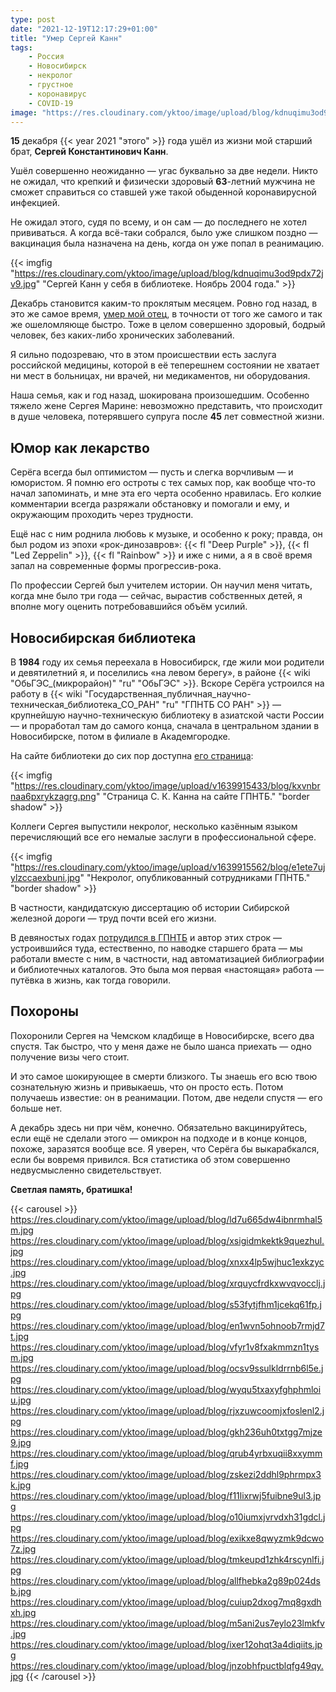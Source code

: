 ```yaml
---
type: post
date: "2021-12-19T12:17:29+01:00"
title: "Умер Сергей Канн"
tags:
    - Россия
    - Новосибирск
    - некролог
    - грустное
    - коронавирус
    - COVID-19
image: "https://res.cloudinary.com/yktoo/image/upload/blog/kdnuqimu3od9pdx72jv9.jpg"
---
```


**15** декабря {{< year 2021 "этого" >}} года ушёл из жизни мой старший брат, **Сергей Константинович Канн**.

Ушёл совершенно неожиданно — угас буквально за две недели. Никто не ожидал, что крепкий и физически здоровый **63**-летний мужчина не сможет справиться со ставшей уже такой обыденной коронавирусной инфекцией.

Не ожидал этого, судя по всему, и он сам — до последнего не хотел прививаться. А когда всё-таки собрался, было уже слишком поздно — вакцинация была назначена на день, когда он уже попал в реанимацию.

<!--more-->

{{< imgfig "https://res.cloudinary.com/yktoo/image/upload/blog/kdnuqimu3od9pdx72jv9.jpg" "Сергей Канн у себя в библиотеке. Ноябрь 2004 года." >}}

Декабрь становится каким-то проклятым месяцем. Ровно год назад, в это же самое время, [умер мой отец](0764), в точности от того же самого и так же ошеломляюще быстро. Тоже в целом совершенно здоровый, бодрый человек, без каких-либо хронических заболеваний.

Я сильно подозреваю, что в этом происшествии есть заслуга российской медицины, которой в её теперешнем состоянии не хватает ни мест в больницах, ни врачей, ни медикаментов, ни оборудования.

Наша семья, как и год назад, шокирована произошедшим. Особенно тяжело жене Сергея Марине: невозможно представить, что происходит в душе человека, потерявшего супруга после **45** лет совместной жизни.

## Юмор как лекарство

Серёга всегда был оптимистом — пусть и слегка ворчливым — и юмористом. Я помню его остроты с тех самых пор, как вообще что-то начал запоминать, и мне эта его черта особенно нравилась. Его колкие комментарии всегда разряжали обстановку и помогали и ему, и окружающим проходить через трудности.

Ещё нас с ним роднила любовь к музыке, и особенно к року; правда, он был родом из эпохи «рок-динозавров»: {{< fl "Deep Purple" >}}, {{< fl "Led Zeppelin" >}}, {{< fl "Rainbow" >}} и иже с ними, а я в своё время запал на современные формы прогрессив-рока.

По профессии Сергей был учителем истории. Он научил меня читать, когда мне было три года — сейчас, вырастив собственных детей, я вполне могу оценить потребовавшийся объём усилий.

## Новосибирская библиотека

В **1984** году их семья переехала в Новосибирск, где жили мои родители и девятилетний я, и поселились «на левом берегу», в районе {{< wiki "ОбьГЭС_(микрорайон)" "ru" "ОбьГЭС" >}}. Вскоре Серёга устроился на работу в {{< wiki "Государственная_публичная_научно-техническая_библиотека_СО_РАН" "ru" "ГПНТБ СО РАН" >}} — крупнейшую научно-техническую библиотеку в азиатской части России — и проработал там до самого конца, сначала в центральном здании в Новосибирске, потом в филиале в Академгородке.

На сайте библиотеки до сих пор доступна [его страница](http://www.prometeus.nsc.ru/staff/skann.ssi):

{{< imgfig "https://res.cloudinary.com/yktoo/image/upload/v1639915433/blog/kxvnbrnaa6pxrykzagrg.png" "Страница С. К. Канна на сайте ГПНТБ." "border shadow" >}}

Коллеги Сергея выпустили некролог, несколько казённым языком перечисляющий все его немалые заслуги в профессиональной сфере.

{{< imgfig "https://res.cloudinary.com/yktoo/image/upload/v1639915562/blog/e1ete7ujylzccaexbuni.jpg" "Некролог, опубликованный сотрудниками ГПНТБ." "border shadow" >}}

В частности, кандидатскую диссертацию об истории Сибирской железной дороги — труд почти всей его жизни.

В девяностых годах [потрудился в ГПНТБ](0307) и автор этих строк — устроившийся туда, естественно, по наводке старшего брата — мы работали вместе с ним, в частности, над автоматизацией библиографии и библиотечных каталогов. Это была моя первая «настоящая» работа — путёвка в жизнь, как тогда говорили.

## Похороны

Похоронили Сергея на Чемском кладбище в Новосибирске, всего два спустя. Так быстро, что у меня даже не было шанса приехать — одно получение визы чего стоит.

И это самое шокирующее в смерти близкого. Ты знаешь его всю твою сознательную жизнь и привыкаешь, что он просто есть. Потом получаешь известие: он в реанимации. Потом, две недели спустя — его больше нет.

А декабрь здесь ни при чём, конечно. Обязательно вакцинируйтесь, если ещё не сделали этого — омикрон на подходе и в конце концов, похоже, заразятся вообще все. Я уверен, что Серёга бы выкарабкался, если бы вовремя привился. Вся статистика об этом совершенно недвусмысленно свидетельствует.

**Светлая память, братишка!**

{{< carousel >}}
https://res.cloudinary.com/yktoo/image/upload/blog/ld7u665dw4ibnrmhal5m.jpg
https://res.cloudinary.com/yktoo/image/upload/blog/xsigidmkektk9quezhul.jpg
https://res.cloudinary.com/yktoo/image/upload/blog/xnxx4lp5wjhuc1exkzyc.jpg
https://res.cloudinary.com/yktoo/image/upload/blog/xrquycfrdkxwvqvocclj.jpg
https://res.cloudinary.com/yktoo/image/upload/blog/s53fytjfhm1jcekq61fp.jpg
https://res.cloudinary.com/yktoo/image/upload/blog/en1wvn5ohnoob7rmjd7t.jpg
https://res.cloudinary.com/yktoo/image/upload/blog/vfyr1v8fxakmmzn1tysm.jpg
https://res.cloudinary.com/yktoo/image/upload/blog/ocsv9ssulkldrrnb6l5e.jpg
https://res.cloudinary.com/yktoo/image/upload/blog/wyqu5txaxyfghphmloiu.jpg
https://res.cloudinary.com/yktoo/image/upload/blog/rjxzuwcoomjxfoslenl2.jpg
https://res.cloudinary.com/yktoo/image/upload/blog/gkh236uh0txtgg7mjze9.jpg
https://res.cloudinary.com/yktoo/image/upload/blog/qrub4yrbxuqii8xxymmf.jpg
https://res.cloudinary.com/yktoo/image/upload/blog/zskezi2ddhl9phrmpx3k.jpg
https://res.cloudinary.com/yktoo/image/upload/blog/f11lixrwj5fuibne9ul3.jpg
https://res.cloudinary.com/yktoo/image/upload/blog/o10iumxjvrvdxh31gdcl.jpg
https://res.cloudinary.com/yktoo/image/upload/blog/exikxe8qwyzmk9dcwo7z.jpg
https://res.cloudinary.com/yktoo/image/upload/blog/tmkeupd1zhk4rscynlfi.jpg
https://res.cloudinary.com/yktoo/image/upload/blog/allfhebka2g89p024dsb.jpg
https://res.cloudinary.com/yktoo/image/upload/blog/cuiup2dxog7mq8gxdhxh.jpg
https://res.cloudinary.com/yktoo/image/upload/blog/m5ani2us7eylo23lmkfv.jpg
https://res.cloudinary.com/yktoo/image/upload/blog/ixer12ohqt3a4diqiits.jpg
https://res.cloudinary.com/yktoo/image/upload/blog/jnzobhfpuctblqfg49qy.jpg
{{< /carousel >}}

